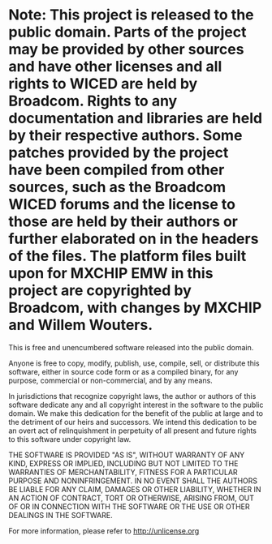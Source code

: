 Note:
This project is released to the public domain. Parts of the project may
be provided by other sources and have other licenses and all rights to
WICED are held by Broadcom.
Rights to any documentation and libraries are held by their respective
authors. Some patches provided by the project have been compiled from
other sources, such as the Broadcom WICED forums and the license to
those are held by their authors or further elaborated on in the headers
of the files.
The platform files built upon for MXCHIP EMW in this project are copyrighted by Broadcom,
with changes by MXCHIP and Willem Wouters.
====
This is free and unencumbered software released into the public domain.

Anyone is free to copy, modify, publish, use, compile, sell, or
distribute this software, either in source code form or as a compiled
binary, for any purpose, commercial or non-commercial, and by any
means.

In jurisdictions that recognize copyright laws, the author or authors
of this software dedicate any and all copyright interest in the
software to the public domain. We make this dedication for the benefit
of the public at large and to the detriment of our heirs and
successors. We intend this dedication to be an overt act of
relinquishment in perpetuity of all present and future rights to this
software under copyright law.

THE SOFTWARE IS PROVIDED "AS IS", WITHOUT WARRANTY OF ANY KIND,
EXPRESS OR IMPLIED, INCLUDING BUT NOT LIMITED TO THE WARRANTIES OF
MERCHANTABILITY, FITNESS FOR A PARTICULAR PURPOSE AND NONINFRINGEMENT.
IN NO EVENT SHALL THE AUTHORS BE LIABLE FOR ANY CLAIM, DAMAGES OR
OTHER LIABILITY, WHETHER IN AN ACTION OF CONTRACT, TORT OR OTHERWISE,
ARISING FROM, OUT OF OR IN CONNECTION WITH THE SOFTWARE OR THE USE OR
OTHER DEALINGS IN THE SOFTWARE.

For more information, please refer to <http://unlicense.org>
